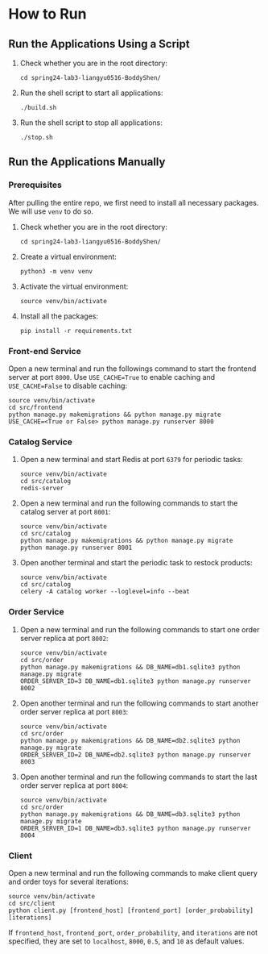 # How to Run

## Run the Applications Using a Script
1. Check whether you are in the root directory:
    ```
    cd spring24-lab3-liangyu0516-BoddyShen/
    ```
2. Run the shell script to start all applications:
    ```
    ./build.sh
    ```
3. Run the shell script to stop all applications:
    ```
    ./stop.sh
    ```

## Run the Applications Manually
### Prerequisites
After pulling the entire repo, we first need to install all necessary packages. We will use `venv` to do so.
1. Check whether you are in the root directory:
    ```
    cd spring24-lab3-liangyu0516-BoddyShen/
    ```
2. Create a virtual environment:
    ```
    python3 -m venv venv
    ```
3. Activate the virtual environment:
    ```
    source venv/bin/activate
    ```
4. Install all the packages:
    ```
    pip install -r requirements.txt
    ```

### Front-end Service

Open a new terminal and run the followings command to start the frontend server at port `8000`. Use `USE_CACHE=True` to enable caching and `USE_CACHE=False` to disable caching:
```
source venv/bin/activate
cd src/frontend
python manage.py makemigrations && python manage.py migrate
USE_CACHE=<True or False> python manage.py runserver 8000
```

### Catalog Service

1. Open a new terminal and start Redis at port `6379` for periodic tasks:
   ```
   source venv/bin/activate
   cd src/catalog
   redis-server
   ```
2. Open a new terminal and run the following commands to start the catalog server at port `8001`:
   ```
   source venv/bin/activate
   cd src/catalog
   python manage.py makemigrations && python manage.py migrate
   python manage.py runserver 8001
   ```
3. Open another terminal and start the periodic task to restock products:
   ```
   source venv/bin/activate
   cd src/catalog
   celery -A catalog worker --loglevel=info --beat
   ```

### Order Service

1. Open a new terminal and run the following commands to start one order server replica at port `8002`:
   ```
   source venv/bin/activate
   cd src/order
   python manage.py makemigrations && DB_NAME=db1.sqlite3 python manage.py migrate
   ORDER_SERVER_ID=3 DB_NAME=db1.sqlite3 python manage.py runserver 8002
   ```
2. Open another terminal and run the following commands to start another order server replica at port `8003`:
   ```
   source venv/bin/activate
   cd src/order
   python manage.py makemigrations && DB_NAME=db2.sqlite3 python manage.py migrate
   ORDER_SERVER_ID=2 DB_NAME=db2.sqlite3 python manage.py runserver 8003
   ```
3. Open another terminal and run the following commands to start the last order server replica at port `8004`:
   ```
   source venv/bin/activate
   cd src/order
   python manage.py makemigrations && DB_NAME=db3.sqlite3 python manage.py migrate
   ORDER_SERVER_ID=1 DB_NAME=db3.sqlite3 python manage.py runserver 8004
   ```

### Client

Open a new terminal and run the following commands to make client query and order toys for several iterations:
```
source venv/bin/activate
cd src/client
python client.py [frontend_host] [frontend_port] [order_probability] [iterations]
```

If `frontend_host`, `frontend_port`, `order_probability`, and `iterations` are not specified, they are set to `localhost`, `8000`, `0.5`, and `10` as default values.